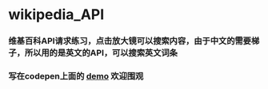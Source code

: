 # wikipedia_API

### 维基百科API请求练习，点击放大镜可以搜索内容，由于中文的需要梯子，所以用的是英文的API，可以搜索英文词条


### 写在codepen上面的 [demo](http://codepen.io/xiaopf/full/egKYxY/ ) 欢迎围观

